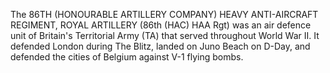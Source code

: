 The 86TH (HONOURABLE ARTILLERY COMPANY) HEAVY ANTI-AIRCRAFT REGIMENT, ROYAL ARTILLERY (86th (HAC) HAA Rgt) was an air defence unit of Britain's Territorial Army (TA) that served throughout World War II. It defended London during The Blitz, landed on Juno Beach on D-Day, and defended the cities of Belgium against V-1 flying bombs.
